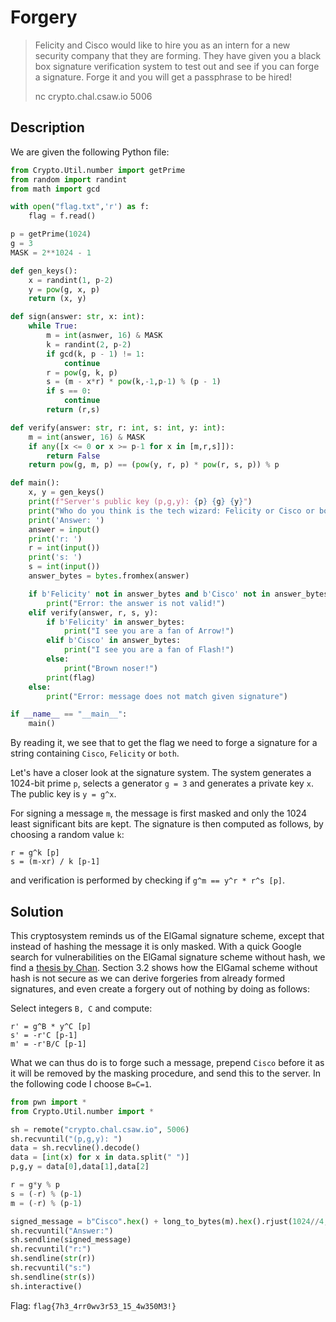 # Forgery

> Felicity and Cisco would like to hire you as an intern for a new security company that they are forming.
> They have given you a black box signature verification system to test out and see if you can forge a signature.
> Forge it and you will get a passphrase to be hired!
> 
> nc crypto.chal.csaw.io 5006

## Description

We are given the following Python file:

```python
from Crypto.Util.number import getPrime
from random import randint
from math import gcd

with open("flag.txt",'r') as f:
	flag = f.read()

p = getPrime(1024)
g = 3
MASK = 2**1024 - 1

def gen_keys():
	x = randint(1, p-2)
	y = pow(g, x, p)
	return (x, y)

def sign(answer: str, x: int):
	while True:
		m = int(asnwer, 16) & MASK
		k = randint(2, p-2)
		if gcd(k, p - 1) != 1:
			continue 
		r = pow(g, k, p)
		s = (m - x*r) * pow(k,-1,p-1) % (p - 1)
		if s == 0:
			continue
		return (r,s)

def verify(answer: str, r: int, s: int, y: int):
	m = int(answer, 16) & MASK
	if any([x <= 0 or x >= p-1 for x in [m,r,s]]):
		return False
	return pow(g, m, p) == (pow(y, r, p) * pow(r, s, p)) % p

def main():
	x, y = gen_keys()
	print(f"Server's public key (p,g,y): {p} {g} {y}")
	print("Who do you think is the tech wizard: Felicity or Cisco or both? Please answer it with your signnature (r,s)")
	print('Answer: ')
	answer = input()
	print('r: ')
	r = int(input())
	print('s: ')
	s = int(input())
	answer_bytes = bytes.fromhex(answer)

	if b'Felicity' not in answer_bytes and b'Cisco' not in answer_bytes and b'both' not in answer_bytes:
		print("Error: the answer is not valid!")
	elif verify(answer, r, s, y):
		if b'Felicity' in answer_bytes:
			print("I see you are a fan of Arrow!")
		elif b'Cisco' in answer_bytes:
			print("I see you are a fan of Flash!")
		else:
			print("Brown noser!")
		print(flag)
	else:
		print("Error: message does not match given signature")

if __name__ == "__main__":
	main()
```

By reading it, we see that to get the flag we need to forge a signature for a string containing `Cisco`, `Felicity` or `both`.

Let's have a closer look at the signature system.
The system generates a 1024-bit prime `p`, selects a generator `g = 3` and generates a private key `x`.
The public key is `y = g^x`.

For signing a message `m`, the message is first masked and only the 1024 least significant bits are kept.
The signature is then computed as follows, by choosing a random value `k`:
```
r = g^k [p]
s = (m-xr) / k [p-1]
```

and verification is performed by checking if `g^m == y^r * r^s [p]`.

## Solution

This cryptosystem reminds us of the ElGamal signature scheme, except that instead of hashing the message it is only masked.
With a quick Google search for vulnerabilities on the ElGamal signature scheme without hash, we find a [thesis by Chan](https://core.ac.uk/download/pdf/48535618.pdf).
Section 3.2 shows how the ElGamal scheme without hash is not secure as we can derive forgeries from already formed signatures, and even create a forgery out of nothing by doing as follows:

Select integers `B, C` and compute:
```
r' = g^B * y^C [p]
s' = -r'C [p-1]
m' = -r'B/C [p-1]
```

What we can thus do is to forge such a message, prepend `Cisco` before it as it will be removed by the masking procedure, and send this to the server.
In the following code I choose `B=C=1`.

```python
from pwn import *
from Crypto.Util.number import *

sh = remote("crypto.chal.csaw.io", 5006)
sh.recvuntil("(p,g,y): ")
data = sh.recvline().decode()
data = [int(x) for x in data.split(" ")]
p,g,y = data[0],data[1],data[2]

r = g*y % p
s = (-r) % (p-1)
m = (-r) % (p-1)

signed_message = b"Cisco".hex() + long_to_bytes(m).hex().rjust(1024//4, "0")
sh.recvuntil("Answer:")
sh.sendline(signed_message)
sh.recvuntil("r:")
sh.sendline(str(r))
sh.recvuntil("s:")
sh.sendline(str(s))
sh.interactive()
```

Flag: `flag{7h3_4rr0wv3r53_15_4w350M3!}`
